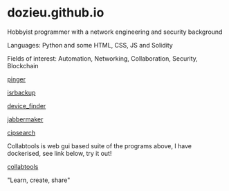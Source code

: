 # dozieu.github.io

Hobbyist programmer with a network engineering and security background

Languages: Python and some HTML, CSS, JS and Solidity 

Fields of interest: Automation, Networking, Collaboration, Security, Blockchain





<a href="https://github.com/dozieu/pinger">pinger</a>

<a href="https://github.com/dozieu/isrbackup">isrbackup</a>

<a href="https://github.com/dozieu/device_finder">device_finder</a>

<a href="https://github.com/dozieu/jabbermaker">jabbermaker</a>

<a href="https://github.com/dozieu/cipsearch">cipsearch</a>



Collabtools is web gui based suite of the programs above, I have dockerised, see link below, try it out!

<a href="https://hub.docker.com/r/dozieu/collabtools-v01">collabtools</a>

"Learn, create, share"
